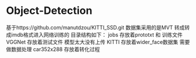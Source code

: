 # Object-Detection
基于https://github.com/manutdzou/KITTI_SSD.git
数据集采用的是MVT
转成转成imdb格式进入网络训练的
目录结构如下：
	jobs	存放着prototxt 和 训练文件
	VGGNet	存放着测试文件 模型太大没有上传
	KITTI	存放着wider_face数据集	需要做数据处理
	car352x288 存放着转化过程
	
